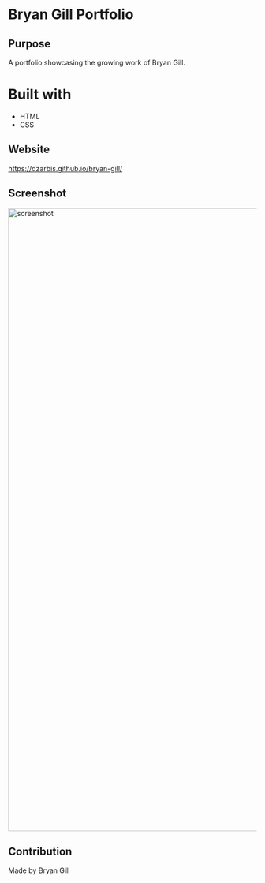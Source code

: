 # Bryan Gill Portfolio

## Purpose
A portfolio showcasing the growing work of Bryan Gill.

# Built with
* HTML
* CSS

## Website
https://dzarbis.github.io/bryan-gill/

## Screenshot
<img width="1263" alt="screenshot" src="https://user-images.githubusercontent.com/78450318/110260666-301f6180-7f7b-11eb-90f8-1f4f8964d385.png">


## Contribution
Made by Bryan Gill
